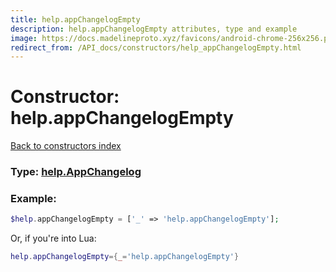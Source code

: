 ```yaml
---
title: help.appChangelogEmpty
description: help.appChangelogEmpty attributes, type and example
image: https://docs.madelineproto.xyz/favicons/android-chrome-256x256.png
redirect_from: /API_docs/constructors/help_appChangelogEmpty.html
---
```

# Constructor: help.appChangelogEmpty  
[Back to constructors index](index.md)






### Type: [help.AppChangelog](../types/help.AppChangelog.md)


### Example:

```php
$help.appChangelogEmpty = ['_' => 'help.appChangelogEmpty'];
```  


Or, if you're into Lua:

```lua
help.appChangelogEmpty={_='help.appChangelogEmpty'}

```



